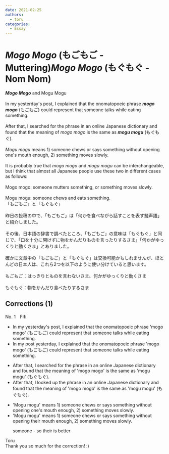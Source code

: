 ```yaml
---
date: 2021-02-25
authors:
  - toru
categories:
  - Essay
---
```


<h1 id="subject_show"><strong><em>Mogo Mogo</strong></em> (もごもご - Muttering)<strong><em>Mogo Mogo</strong></em> (もぐもぐ - Nom Nom)</h1>
<div class="date" hidden>Feb 25, 2021 16:45</div>
<div id="post"><div id="body_show_ori">
<strong><em>Mogo Mogo</strong></em> and Mogu Mogu<br/><br/>In my yesterday's post, I explained that the onomatopoeic phrase <strong><em>mogo mogo</em></strong> (もごもご) could represent that someone talks while eating something.<br/><br/>After that, I searched for the phrase in an online Japanese dictionary and found that the meaning of <em>mogo mogo</em> is the same as <strong><em>mogu mogu</em></strong> (もぐもぐ).<br/><br/><em>Mogu mogu</em> means 1) someone chews or says something without opening one's mouth enough, 2) something moves slowly.<br/><br/>It is probably true that <em>mogo mogo</em> and <em>mogu mogu</em> can be interchangeable, but I think that almost all Japanese people use these two in different cases as follows:<br/><br/>Mogo mogo: someone mutters something, or something moves slowly.<br/><br/>Mogu mogu: someone chews and eats something.
</div></div>

<!-- more -->

<div id="post_ja"><div id="body_show_mo">
「もごもご」と「もぐもぐ」<br/><br/>昨日の投稿の中で、「もごもご」は「何かを食べながら話すことを表す擬声語」と紹介しました。<br/><br/>その後、日本語の辞書で調べたところ、「もごもご」の意味は「もぐもぐ」と同じで、「口を十分に開けずに物をかんだりものを言ったりするさま」「何かがゆっくりと動くさま」とありました。<br/><br/>確かに文章中の「もごもご」と「もぐもぐ」は交換可能かもしれませんが、ほとんどの日本人は、これら2つを以下のように使い分けていると思います。<br/><br/>もごもご：はっきりとものを言わないさま、何かがゆっくりと動くさま<br/><br/>もぐもぐ：物をかんだり食べたりするさま
</div></div>

## Corrections (1)
<div id="block"><div class="first_name"> No. 1　<span class="just_name">Fifi</span></div><div id="block2">
<ul class="correction_field">
<li class="incorrect">In my yesterday's post, I explained that the onomatopoeic phrase 'mogo mogo' (もごもご) could represent that someone talks while eating something.</li>
<li class="corrected correct">
In my <span class="f_red">post yesterday,</span> I explained that the onomatopoeic phrase 'mogo mogo' (もごもご) could represent <span class="f_red"><span class="sline">that </span></span>someone talks while eating something.
</li>
</ul>
<ul class="correction_field">
<li class="incorrect">After that, I searched for the phrase in an online Japanese dictionary and found that the meaning of 'mogo mogo' is the same as 'mogu mogu' (もぐもぐ).</li>
<li class="corrected correct">
After that, I <span class="f_blue">looked up</span> the phrase in an online Japanese dictionary and found that the meaning of 'mogo mogo' is the same as 'mogu mogu' (もぐもぐ).
</li>
</ul>
<ul class="correction_field">
<li class="incorrect">'Mogu mogu' means 1) someone chews or says something without opening one's mouth enough, 2) something moves slowly.</li>
<li class="corrected correct">
'Mogu mogu' means 1) someone chews or says something without opening their mouth enough, 2) something moves slowly.
<p class="correction_comment">someone - so their is better</p>
</li>
</ul>
</div><div class="name"><span class="just_name">Toru</span><br>
Thank you so much for the correction! :)
</div>
</div>
